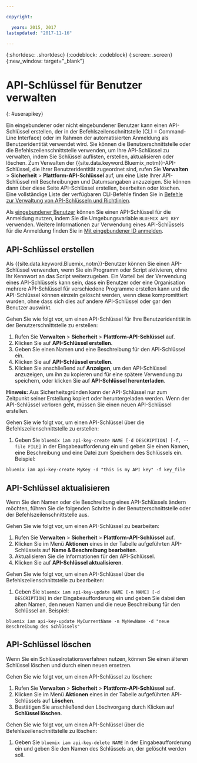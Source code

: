 ```yaml
---

copyright:

  years: 2015, 2017
lastupdated: "2017-11-16"

---
```


{:shortdesc: .shortdesc}
{:codeblock: .codeblock}
{:screen: .screen}
{:new_window: target="_blank"}

# API-Schlüssel für Benutzer verwalten
{: #userapikey}

Ein eingebundener oder nicht eingebundener Benutzer kann einen API-Schlüssel erstellen, der in der Befehlszeilenschnittstelle (CLI = Command-Line Interface) oder im Rahmen der automatisierten Anmeldung als Benutzeridentität verwendet wird. Sie können die Benutzerschnittstelle oder die Befehlszeilenschnittstelle verwenden, um Ihre API-Schlüssel zu verwalten, indem Sie Schlüssel auflisten, erstellen, aktualisieren oder löschen. Zum Verwalten der {{site.data.keyword.Bluemix_notm}}-API-Schlüssel, die Ihrer Benutzeridentität zugeordnet sind, rufen Sie **Verwalten** &gt; **Sicherheit** &gt; **Plattform-API-Schlüssel** auf, um eine Liste Ihrer API-Schlüssel mit Beschreibungen und Datumsangaben anzuzeigen. Sie können dann über diese Seite API-Schlüssel erstellen, bearbeiten oder löschen. Eine vollständige Liste der verfügbaren CLI-Befehle finden Sie in [Befehle zur Verwaltung von API-Schlüsseln und Richtlinien](/docs/cli/reference/bluemix_cli/bx_cli.html#bx_commands_iam).

Als [eingebundener Benutzer](/docs/admin/adminpublic.html#federatedid) können Sie einen API-Schlüssel für die Anmeldung nutzen, indem Sie die Umgebungsvariable `BLUEMIX_API_KEY` verwenden. Weitere Informationen zur Verwendung eines API-Schlüssels für die Anmeldung finden Sie in [Mit eingebundener ID anmelden](/docs/iam/login_fedid.html).

## API-Schlüssel erstellen

Als {{site.data.keyword.Bluemix_notm}}-Benutzer können Sie einen API-Schlüssel verwenden, wenn Sie ein Programm oder Script aktivieren, ohne Ihr Kennwort an das Script weiterzugeben. Ein Vorteil bei der Verwendung eines API-Schlüssels kann sein, dass ein Benutzer oder eine Organisation mehrere API-Schlüssel für verschiedene Programme erstellen kann und die API-Schlüssel können einzeln gelöscht werden, wenn diese kompromittiert wurden, ohne dass sich dies auf andere API-Schlüssel oder gar den Benutzer auswirkt.

Gehen Sie wie folgt vor, um einen API-Schlüssel für Ihre Benutzeridentität in der Benutzerschnittstelle zu erstellen:

1. Rufen Sie **Verwalten** &gt; **Sicherheit** &gt; **Plattform-API-Schlüssel** auf.
2. Klicken Sie auf **API-Schlüssel erstellen**.
3. Geben Sie einen Namen und eine Beschreibung für den API-Schlüssel ein.
4. Klicken Sie auf **API-Schlüssel erstellen**.
5. Klicken Sie anschließend auf **Anzeigen**, um den API-Schlüssel anzuzeigen, um ihn zu kopieren und für eine spätere Verwendung zu speichern, oder klicken Sie auf **API-Schlüssel herunterladen**.

**Hinweis:** Aus Sicherheitsgründen kann der API-Schlüssel nur zum Zeitpunkt seiner Erstellung kopiert oder heruntergeladen werden. Wenn der API-Schlüssel verloren geht, müssen Sie einen neuen API-Schlüssel erstellen.

Gehen Sie wie folgt vor, um einen API-Schlüssel über die Befehlszeilenschnittstelle zu erstellen:

1. Geben Sie `bluemix iam api-key-create NAME [-d DESCRIPTION] [-f, --file FILE]` in der Eingabeaufforderung ein und geben Sie einen Namen, eine Beschreibung und eine Datei zum Speichern des Schlüssels ein. Beispiel:

```
bluemix iam api-key-create MyKey -d "this is my API key" -f key_file
``` 


## API-Schlüssel aktualisieren

Wenn Sie den Namen oder die Beschreibung eines API-Schlüssels ändern möchten, führen Sie die folgenden Schritte in der Benutzerschnittstelle oder der Befehlszeilenschnittstelle aus.

Gehen Sie wie folgt vor, um einen API-Schlüssel zu bearbeiten:

1. Rufen Sie **Verwalten** &gt; **Sicherheit** &gt; **Plattform-API-Schlüssel** auf.
2. Klicken Sie im Menü **Aktionen** eines in der Tabelle aufgeführten API-Schlüssels auf **Name & Beschreibung bearbeiten**. 
3. Aktualisieren Sie die Informationen für den API-Schlüssel.
4. Klicken Sie auf **API-Schlüssel aktualisieren**.

Gehen Sie wie folgt vor, um einen API-Schlüssel über die Befehlszeilenschnittstelle zu bearbeiten:

1. Geben Sie `bluemix iam api-key-update NAME [-n NAME] [-d DESCRIPTION]` in der Eingabeaufforderung ein und geben Sie dabei den alten Namen, den neuen Namen und die neue Beschreibung für den Schlüssel an. Beispiel:

```
bluemix iam api-key-update MyCurrentName -n MyNewName -d "neue Beschreibung des Schlüssels"
```

## API-Schlüssel löschen

Wenn Sie ein Schlüsselrotationsverfahren nutzen, können Sie einen älteren Schlüssel löschen und durch einen neuen ersetzen.

Gehen Sie wie folgt vor, um einen API-Schlüssel zu löschen: 

1. Rufen Sie **Verwalten** &gt; **Sicherheit** &gt; **Plattform-API-Schlüssel** auf.
2. Klicken Sie im Menü **Aktionen** eines in der Tabelle aufgeführten API-Schlüssels auf **Löschen**.
3. Bestätigen Sie anschließend den Löschvorgang durch Klicken auf **Schlüssel löschen**.

Gehen Sie wie folgt vor, um einen API-Schlüssel über die Befehlszeilenschnittstelle zu löschen:
1. Geben Sie `bluemix iam api-key-delete NAME` in der Eingabeaufforderung ein und geben Sie den Namen des Schlüssels an, der gelöscht werden soll.
